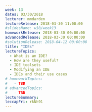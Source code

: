 ```yaml
---
week: 13
dates: 03/30/2018
lecturer: mmdarden
lectureRelease: 2018-03-30 11:00:00
#slidesName: w18/week13
homeworkRelease: 2018-03-30 00:00:00
advancedRelease: 2018-03-30 00:00:00
#solutionRelease: 2018-04-12 00:00:00
title: "IDEs"
lectureTopics:
  - What is an IDE?
  - How are they useful?
  - IDE toolsets
  - Modifying an IDE
  - IDEs and their use cases
# homeworkTopics:
#   - TBD
# advancedTopics:
#   - TBD
lectureSummary:
leccapFri: rkNh91
---
```

